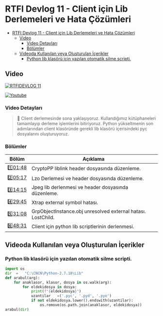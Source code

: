 # RTFI Devlog 11 - Client için Lib Derlemeleri ve Hata Çözümleri

- [RTFI Devlog 11 - Client için Lib Derlemeleri ve Hata Çözümleri](#rtfi-devlog-11---client-için-lib-derlemeleri-ve-hata-çözümleri)
  - [Video](#video)
    - [Video Detayları](#video-detayları)
    - [Bölümler](#bölümler)
  - [Videoda Kullanılan veya Oluşturulan İçerikler](#videoda-kullanılan-veya-oluşturulan-i̇çerikler)
    - [Python lib klasörü için yazılan otomatik silme scripti.](#python-lib-klasörü-için-yazılan-otomatik-silme-scripti)

## Video

[![RTFIDEVLOG 11](https://img.youtube.com/vi/-7eyt-TEboc/0.jpg)](https://youtu.be/-7eyt-TEboc)

[![Youtube](https://img.shields.io/youtube/views/-7eyt-TEboc?style=social&label=Görüntüleme)](https://youtu.be/-7eyt-TEboc)

### Video Detayları

> 💬 Client derlemesinde sona yaklaşıyoruz. Kullandığımız kütüphaneleri tamamlayıp derleme işlemlerini bitiriyoruz. Python yükseltmenin son adımlarından client klasöründe gerekli lib klasörü içerisindeki pyc dosyalarını oluşturuyoruz.

### Bölümler

| Bölüm | Açıklama |
| --- | --- |
| 1️⃣[01:48](https://youtu.be/-7eyt-TEboc?t=108) | CryptoPP liblink header dosyasında düzenleme. |
| 2️⃣[05:17](https://youtu.be/-7eyt-TEboc?t=317) | Lzo Derlemesi ve header dosyasında düzenleme. |
| 3️⃣[14:15](https://youtu.be/-7eyt-TEboc?t=855) | Jpeg lib derlenmesi ve header dosyasında düzenleme. |
| 4️⃣[29:45](https://youtu.be/-7eyt-TEboc?t=1785) | Xtrap external symbol hatası. |
| 5️⃣[31:08](https://youtu.be/-7eyt-TEboc?t=1868) | GrpObjectInstance.obj unresolved external hatası. LostChild. |
| 6️⃣[48:31](https://youtu.be/-7eyt-TEboc?t=2911) | Client için python lib scriptlerinin derlenmesi. |


## Videoda Kullanılan veya Oluşturulan İçerikler

### Python lib klasörü için yazılan otomatik silme scripti.

```python
import os
dir  =   "C:\CNCN\Python-2.7.18\Lib"
def arabul(arg):
    for anaklasor, klasor, dosya in os.walk(arg):
        for eldekidosya in dosya:
            print(f"{eldekidosya}")
            uzantilar   =('.pyc', '.pyd', '.pyo')
            if not eldekidosya.lower().endswith(uzantilar):
                os.remove(os.path.join(anaklasor, eldekidosya))
arabul(dir)
```